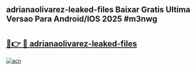 ## adrianaolivarez-leaked-files Baixar Gratis Ultima Versao Para Android/IOS 2025 #m3nwg

# <h2><a href="https://ainizakaria.my?title=adrianaolivarez-leaked-files&ref=20M">🔗👉 🔴 adrianaolivarez-leaked-files</a></h2>

[![acn](https://github.com/user-attachments/assets/0f9c940e-d8b0-45ae-aac7-cd30a18b3e1c)](https://ainizakaria.my?title=adrianaolivarez-leaked-files&ref=20M)

